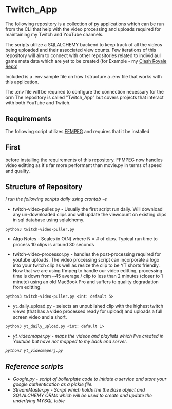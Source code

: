 # Twitch_App

The following repository is a collection of py applications which can be run from the CLI that help with the video processing and uploads required for maintaining my Twitch and YouTube channels. 

The scripts utilize a SQLALCHEMY backend to keep track of all the videos being uploaded and their associated view counts. Few iterations of this repository will aim to connect with other repositories related to individiaul game meta data which are yet to be created (for Example - my [Clash Royale Repo](https://github.com/TheRoundWon/Clash_Royale))

Included is a .env.sample file on how I structure a .env file that works with this application.

The .env file will be required to configure the connection necessary for the orm
The repository is called "Twitch_App" but covers projects that interact with both YouTube and Twitch.


## Requirements

The following script utilizes [FFMPEG](https://ffmpeg.org) and requires that it be installed <h2> First </h2> before installing the requirements of this repository. FFMPEG now handles video editting as it's far more performant than movie.py in terms of speed and quality.



## Structure of Repository
<i>I run  the following scripts daily using crontab -e</i>
- twitch-video-puller.py - Usually the first script run daily. Will download any un-downloaded clips and will update the viewcount on existing clips in sql database using sqlalchemy.
```
python3 twitch-video-puller.py 
```
 * Algo Notes - Scales in O(N) where N = # of clips. Typical run time to process 10 clips is around 30 seconds

- twitch-video-processor.py - handles the post-processing required for youtube uploads. The video processing script can incorporate a logo into your twitch clip as well as resize the clip to be YT shorts friendly. Now that we are using ffmpeg to handle our video editting, processing time is down from ~45 average / clip to less than 2 minutes (closer to 1 minute) using an old MacBook Pro and suffers to quality degradation from editting.

```
python3 twitch-video-puller.py <int: default 5> 
```

- yt_daily_upload.py - selects an unpublished clip with the highest twitch views (that has a video processed ready for upload) and uploads a full screen video and a short.
```
python3 yt_daily_upload.py <int: default 1>
```

<i>

- yt_videomaper.py - maps the videos and playlists which I've created in Youtube but have not mapped to my back end server.

```
python3 yt_videomaperj.py
```


## Reference scripts

- Google.py - script of boilerplate code to initiate a service and store your google authentication as a pickle file.
- StreamMaster.py - Script which holds the the Base object and SQLALCHEMY ORMs which will be used to create and update the underlying MYSQL table


